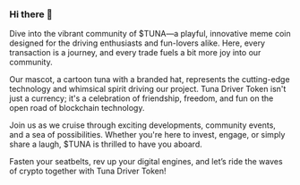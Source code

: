 ### Hi there 👋


Dive into the vibrant community of $TUNA—a playful, innovative meme coin designed for the driving enthusiasts and fun-lovers alike. Here, every transaction is a journey, and every trade fuels a bit more joy into our community.


Our mascot, a cartoon tuna with a branded hat, represents the cutting-edge technology and whimsical spirit driving our project. Tuna Driver Token isn't just a currency; it's a celebration of friendship, freedom, and fun on the open road of blockchain technology.


Join us as we cruise through exciting developments, community events, and a sea of possibilities. Whether you're here to invest, engage, or simply share a laugh, $TUNA is thrilled to have you aboard.


Fasten your seatbelts, rev up your digital engines, and let’s ride the waves of crypto together with Tuna Driver Token!

